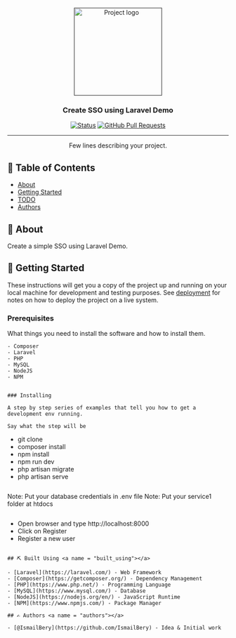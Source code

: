 <p align="center">
  <a href="" rel="noopener">
 <img width=200px height=200px src="https://i.imgur.com/6wj0hh6.jpg" alt="Project logo"></a>
</p>

<h3 align="center"> Create SSO using Laravel Demo</h3>

<div align="center">

[![Status](https://img.shields.io/badge/status-active-success.svg)]()
[![GitHub Pull Requests](https://img.shields.io/github/issues-pr/kylelobo/The-Documentation-Compendium.svg)](https://github.com/kylelobo/The-Documentation-Compendium/pulls)

</div>

---

<p align="center"> Few lines describing your project.
    <br> 
</p>

## 📝 Table of Contents

- [About](#about)
- [Getting Started](#getting_started)
- [TODO](../TODO.md)
- [Authors](#authors)

## 🧐 About <a name = "about"></a>

Create a simple SSO using Laravel Demo.

## 🏁 Getting Started <a name = "getting_started"></a>

These instructions will get you a copy of the project up and running on your local machine for development and testing purposes. See [deployment](#deployment) for notes on how to deploy the project on a live system.

### Prerequisites

What things you need to install the software and how to install them.

```
- Composer
- Laravel
- PHP
- MySQL
- NodeJS
- NPM

```
```

### Installing

A step by step series of examples that tell you how to get a development env running.

Say what the step will be

```
- git clone
- composer install
- npm install
- npm run dev
- php artisan migrate
- php artisan serve
```
```
Note: Put your database credentials in .env file
Note: Put your service1 folder at htdocs
```
```
- Open browser and type http://localhost:8000
- Click on Register
- Register a new user

```

## ⛏️ Built Using <a name = "built_using"></a>

- [Laravel](https://laravel.com/) - Web Framework
- [Composer](https://getcomposer.org/) - Dependency Management
- [PHP](https://www.php.net/) - Programming Language
- [MySQL](https://www.mysql.com/) - Database
- [NodeJS](https://nodejs.org/en/) - JavaScript Runtime
- [NPM](https://www.npmjs.com/) - Package Manager

## ✍️ Authors <a name = "authors"></a>

- [@IsmailBery](https://github.com/IsmailBery) - Idea & Initial work
